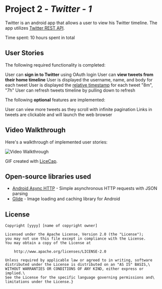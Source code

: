 # Project 2 - *Twitter - 1*

Twitter is an android app that allows a user to view his Twitter timeline. The app utilizes [Twitter REST API](https://dev.twitter.com/rest/public).

Time spent: 10 hours spent in total

## User Stories

The following required functionality is completed:

 User can **sign in to Twitter** using OAuth login
 User can **view tweets from their home timeline**
 User is displayed the username, name, and body for each tweet
 User is displayed the [relative timestamp](https://gist.github.com/nesquena/f786232f5ef72f6e10a7) for each tweet "8m", "7h"
 User can refresh tweets timeline by pulling down to refresh

The following **optional** features are implemented:

 User can view more tweets as they scroll with infinite pagination
 Links in tweets are clickable and will launch the web browser

## Video Walkthrough

Here's a walkthrough of implemented user stories:

<img src='https://i.imgur.com/YIIJLlb.gif' title='Twitter-1' alt='Video Walkthrough' />

GIF created with [LiceCap](http://www.cockos.com/licecap/).

## Open-source libraries used

- [Android Async HTTP](https://github.com/codepath/CPAsyncHttpClient) - Simple asynchronous HTTP requests with JSON parsing
- [Glide](https://github.com/bumptech/glide) - Image loading and caching library for Android

## License

    Copyright [yyyy] [name of copyright owner]

    Licensed under the Apache License, Version 2.0 (the "License");
    you may not use this file except in compliance with the License.
    You may obtain a copy of the License at

        http://www.apache.org/licenses/LICENSE-2.0

    Unless required by applicable law or agreed to in writing, software
    distributed under the License is distributed on an "AS IS" BASIS,\
    WITHOUT WARRANTIES OR CONDITIONS OF ANY KIND, either express or implied.\
    See the License for the specific language governing permissions and\
    limitations under the License.}
